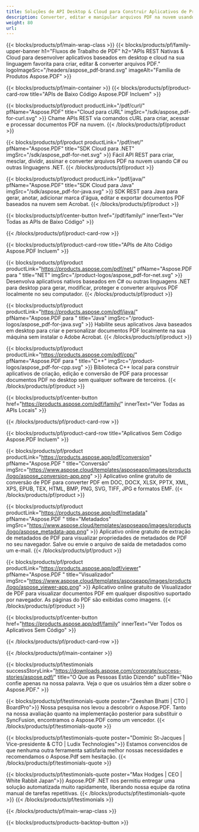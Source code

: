 ```yaml
---
title: Soluções de API Desktop & Cloud para Construir Aplicativos de Processamento de PDF
description: Converter, editar e manipular arquivos PDF na nuvem usando Aspose.PDF Cloud API. Integração rápida, segura e fácil com qualquer plataforma.
weight: 80
url: 
---
```


{{< blocks/products/pf/main-wrap-class >}}
{{< blocks/products/pf/family-upper-banner h1="Fluxos de Trabalho de PDF" h2="APIs REST Nativas & Cloud para desenvolver aplicativos baseados em desktop e cloud na sua linguagem favorita para criar, editar & converter arquivos PDF." logoImageSrc="/headers/aspose_pdf-brand.svg" imageAlt="Família de Produtos Aspose.PDF" >}}

{{< blocks/products/pf/main-container >}}
{{< blocks/products/pf/product-card-row title="APIs de Baixo Código Aspose.PDF Incluem" >}}

{{< blocks/products/pf/product productLink="/pdf/curl/" pfName="Aspose.PDF" title="Cloud para cURL" imgSrc="/sdk/aspose_pdf-for-curl.svg" >}}
Chame APIs REST via comandos cURL para criar, acessar e processar documentos PDF na nuvem.
{{< /blocks/products/pf/product >}}

{{< blocks/products/pf/product productLink="/pdf/net/" pfName="Aspose.PDF" title="SDK Cloud para .NET" imgSrc="/sdk/aspose_pdf-for-net.svg" >}}
Fácil API REST para criar, mesclar, dividir, assinar e converter arquivos PDF na nuvem usando C# ou outras linguagens .NET.
{{< /blocks/products/pf/product >}}

{{< blocks/products/pf/product productLink="/pdf/java/" pfName="Aspose.PDF" title="SDK Cloud para Java" imgSrc="/sdk/aspose_pdf-for-java.svg" >}}
SDK REST para Java para gerar, anotar, adicionar marca d'água, editar e exportar documentos PDF baseados na nuvem sem Acrobat.
{{< /blocks/products/pf/product >}}

{{< blocks/products/pf/center-button href="/pdf/family/" innerText="Ver Todas as APIs de Baixo Código" >}}

{{< /blocks/products/pf/product-card-row >}}

{{< blocks/products/pf/product-card-row title="APIs de Alto Código Aspose.PDF Incluem" >}}

{{< blocks/products/pf/product productLink="https://products.aspose.com/pdf/net/" pfName="Aspose.PDF para " title="NET" imgSrc="/product-logos/aspose_pdf-for-net.svg" >}}
Desenvolva aplicativos nativos baseados em C# ou outras linguagens .NET para desktop para gerar, modificar, proteger e converter arquivos PDF localmente no seu computador.
{{< /blocks/products/pf/product >}}

{{< blocks/products/pf/product productLink="https://products.aspose.com/pdf/java/" pfName="Aspose.PDF para " title="Java" imgSrc="/product-logos/aspose_pdf-for-java.svg" >}}
Habilite seus aplicativos Java baseados em desktop para criar e personalizar documentos PDF localmente na sua máquina sem instalar o Adobe Acrobat.
{{< /blocks/products/pf/product >}}

{{< blocks/products/pf/product productLink="https://products.aspose.com/pdf/cpp/" pfName="Aspose.PDF para " title="C++" imgSrc="/product-logos/aspose_pdf-for-cpp.svg" >}}
Biblioteca C++ local para construir aplicativos de criação, edição e conversão de PDF para processar documentos PDF no desktop sem qualquer software de terceiros.
{{< /blocks/products/pf/product >}}

{{< blocks/products/pf/center-button href="https://products.aspose.com/pdf/family/" innerText="Ver Todas as APIs Locais" >}}

{{< /blocks/products/pf/product-card-row >}}

{{< blocks/products/pf/product-card-row title="Aplicativos Sem Código Aspose.PDF Incluem" >}}

{{< blocks/products/pf/product productLink="https://products.aspose.app/pdf/conversion" pfName="Aspose.PDF " title="Conversão" imgSrc="https://www.aspose.cloud/templates/asposeapp/images/products/logo/aspose_conversion-app.png" >}}
Aplicativo online gratuito de conversão de PDF para converter PDF em DOC, DOCX, XLSX, PPTX, XML, XPS, EPUB, TEX, HTML, BMP, PNG, SVG, TIFF, JPG e formatos EMF.
{{< /blocks/products/pf/product >}}

{{< blocks/products/pf/product productLink="https://products.aspose.app/pdf/metadata" pfName="Aspose.PDF " title="Metadados" imgSrc="https://www.aspose.cloud/templates/asposeapp/images/products/logo/aspose_metadata-app.png" >}}
Aplicativo online gratuito de extração de metadados de PDF para visualizar propriedades de metadados de PDF no seu navegador. Salve ou envie o arquivo de saída de metadados como um e-mail.
{{< /blocks/products/pf/product >}}

{{< blocks/products/pf/product productLink="https://products.aspose.app/pdf/viewer" pfName="Aspose.PDF " title="Visualizador" imgSrc="https://www.aspose.cloud/templates/asposeapp/images/products/logo/aspose_viewer-app.png" >}}
Aplicativo online gratuito de Visualizador de PDF para visualizar documentos PDF em qualquer dispositivo suportado por navegador. As páginas do PDF são exibidas como imagens.
{{< /blocks/products/pf/product >}}

{{< blocks/products/pf/center-button href="https://products.aspose.app/pdf/family" innerText="Ver Todos os Aplicativos Sem Código" >}}

{{< /blocks/products/pf/product-card-row >}}


{{< /blocks/products/pf/main-container >}}

{{< blocks/products/pf/testimonials successStoryLink="https://downloads.aspose.com/corporate/success-stories/aspose.pdf/" title="O Que as Pessoas Estão Dizendo" subTitle="Não confie apenas na nossa palavra. Veja o que os usuários têm a dizer sobre o Aspose.PDF." >}}

{{< blocks/products/pf/testimonials-quote poster="Zeeshan Bhatti | CTO | BoardPro">}}
Nossa pesquisa nos levou a descobrir o Aspose.PDF. Tanto na nossa avaliação quanto na implementação posterior para substituir o SyncFusion, encontramos o Aspose.PDF como um vencedor.
{{< /blocks/products/pf/testimonials-quote >}}

{{< blocks/products/pf/testimonials-quote poster="Dominic St-Jacques | Vice-presidente & CTO | Ludix Technologies">}}
Estamos convencidos de que nenhuma outra ferramenta satisfaria melhor nossas necessidades e recomendamos o Aspose.Pdf sem hesitação.
{{< /blocks/products/pf/testimonials-quote >}}

{{< blocks/products/pf/testimonials-quote poster="Max Hodges | CEO | White Rabbit Japan">}}
Aspose.PDF .NET nos permitiu entregar uma solução automatizada muito rapidamente, liberando nossa equipe da rotina manual de tarefas repetitivas.
{{< /blocks/products/pf/testimonials-quote >}}
{{< /blocks/products/pf/testimonials >}}

{{< /blocks/products/pf/main-wrap-class >}}

{{< blocks/products/products-backtop-button >}}

